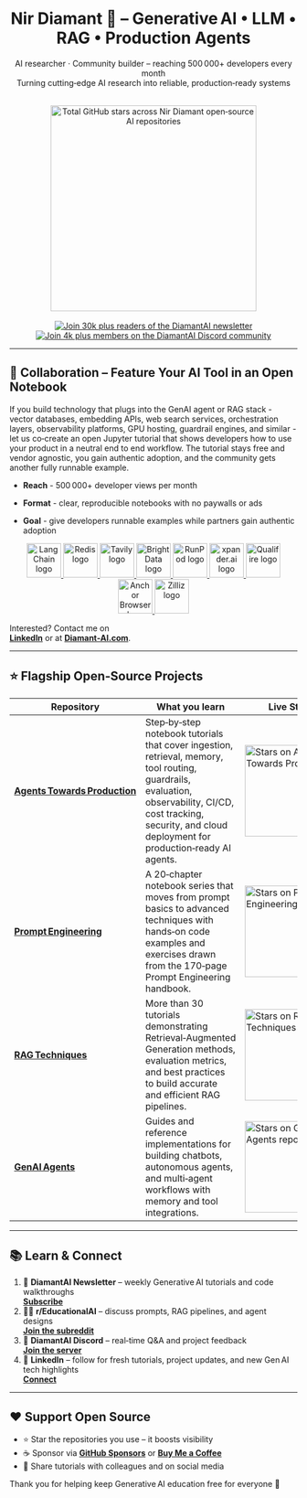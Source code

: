 <!--
  keywords: generative ai, llm, retrieval augmented generation, prompt engineering tutorials, production ai agents, langchain, langgraph, vector search, guardrails, open source
-->

<h1 align="center">Nir Diamant 🤖 – Generative AI • LLM • RAG • Production Agents</h1>

<div align="center">

AI researcher · Community builder – reaching 500 000+ developers every month  
Turning cutting‑edge AI research into reliable, production‑ready systems

<!-- Dynamic total‑stars card -->
<br>
<img
  src="https://github-readme-stats.vercel.app/api?username=NirDiamant&count_private=true&show_icons=false&hide=commits,prs,issues,contribs&hide_rank=true&custom_title=Total%20GitHub%20Stars&hide_border=true"
  alt="Total GitHub stars across Nir Diamant open‑source AI repositories"
  width="360"
/>
<br><br>

<!-- Static badges -->
<a href="https://diamantai.substack.com">
  <img src="https://img.shields.io/badge/Newsletter-30k%2B-green?style=for-the-badge"
       alt="Join 30k plus readers of the DiamantAI newsletter">
</a>
<a href="https://discord.gg/cA6Aa4uyDX">
  <img src="https://img.shields.io/badge/Discord-4k%2B%20members-5865F2?style=for-the-badge&logo=discord&logoColor=white"
       alt="Join 4k plus members on the DiamantAI Discord community">
</a>
</div>

---

## 🤝 Collaboration – Feature Your AI Tool in an Open Notebook

If you build technology that plugs into the GenAI agent or RAG stack - vector databases, embedding APIs, web search services, orchestration layers, observability platforms, GPU hosting, guardrail engines, and similar - let us co‑create an open Jupyter tutorial that shows developers how to use your product in a neutral end to end workflow. The tutorial stays free and vendor agnostic, you gain authentic adoption, and the community gets another fully runnable example.


- **Reach** - 500 000+ developer views per month  
- **Format** - clear, reproducible notebooks with no paywalls or ads  
- **Goal** - give developers runnable examples while partners gain authentic adoption

  <!-- partner logos strip -->
<div align="center">

<a href="https://langchain.com" title="LangChain">
  <img src="https://raw.githubusercontent.com/NirDiamant/agents-towards-production/main/assets/repos_images/sponsors_logos/trimmed_padded/trimmed_padded_langchain.png"
       alt="LangChain logo" height="60">
</a>
<a href="https://redis.io" title="Redis">
  <img src="https://raw.githubusercontent.com/NirDiamant/agents-towards-production/main/assets/repos_images/sponsors_logos/trimmed_padded/trimmed_padded_Redis.png"
       alt="Redis logo" height="60">
</a>
<a href="https://app.tavily.com" title="Tavily">
  <img src="https://raw.githubusercontent.com/NirDiamant/agents-towards-production/main/assets/repos_images/sponsors_logos/trimmed_padded/trimmed_padded_tavily.png"
       alt="Tavily logo" height="60">
</a>
<a href="https://brightdata.com" title="Bright Data">
  <img src="https://raw.githubusercontent.com/NirDiamant/agents-towards-production/main/assets/repos_images/sponsors_logos/trimmed_padded/trimmed_padded_brightdata.png"
       alt="Bright Data logo" height="60">
</a>
<a href="https://get.runpod.io/nirdiamant" title="RunPod">
  <img src="https://raw.githubusercontent.com/NirDiamant/agents-towards-production/main/assets/repos_images/sponsors_logos/trimmed_padded/trimmed_padded_runpod.svg"
       alt="RunPod logo" height="60">
</a>
<a href="https://app.xpander.ai" title="xpander.ai">
  <img src="https://raw.githubusercontent.com/NirDiamant/agents-towards-production/main/assets/repos_images/sponsors_logos/trimmed_padded/trimmed_padded_xpander_light.png"
       alt="xpander.ai logo" height="60">
</a>
<a href="https://app.qualifire.ai" title="Qualifire">
  <img src="https://raw.githubusercontent.com/NirDiamant/agents-towards-production/main/assets/repos_images/sponsors_logos/trimmed_padded/trimmed_padded_qualifire.png"
       alt="Qualifire logo" height="60">
</a>
<a href="https://anchorbrowser.io" title="Anchor Browser">
  <img src="https://raw.githubusercontent.com/NirDiamant/agents-towards-production/main/assets/repos_images/sponsors_logos/trimmed_padded/trimmed_padded_anchorbrowser_light.png"
       alt="Anchor Browser logo" height="60">
</a>
<a href="https://zilliz.com" title="Zilliz">
  <img src="https://raw.githubusercontent.com/NirDiamant/RAG_Techniques/main/images/ziliz_logo.png"
       alt="Zilliz logo" height="60">
</a>

</div>

Interested? Contact me on  
**[LinkedIn](https://www.linkedin.com/in/nir-diamant-ai/)** or at **[Diamant‑AI.com](https://www.diamant-ai.com/)**.

---

## ⭐ Flagship Open‑Source Projects

| Repository | What you learn | Live Stars |
|------------|---------------|-----------|
| **[Agents Towards Production](https://github.com/NirDiamant/agents-towards-production)** | Step‑by‑step notebook tutorials that cover ingestion, retrieval, memory, tool routing, guardrails, evaluation, observability, CI/CD, cost tracking, security, and cloud deployment for production‑ready AI agents. | <img src="https://img.shields.io/github/stars/NirDiamant/agents-towards-production?label=Stars&style=for-the-badge" alt="Stars on Agents Towards Production" width="160"> |
| **[Prompt Engineering](https://github.com/NirDiamant/prompt_engineering)** | A 20‑chapter notebook series that moves from prompt basics to advanced techniques with hands‑on code examples and exercises drawn from the 170‑page Prompt Engineering handbook. | <img src="https://img.shields.io/github/stars/NirDiamant/prompt_engineering?label=Stars&style=for-the-badge" alt="Stars on Prompt Engineering repo" width="160"> |
| **[RAG Techniques](https://github.com/NirDiamant/rag_techniques)** | More than 30 tutorials demonstrating Retrieval‑Augmented Generation methods, evaluation metrics, and best practices to build accurate and efficient RAG pipelines. | <img src="https://img.shields.io/github/stars/NirDiamant/rag_techniques?label=Stars&style=for-the-badge" alt="Stars on RAG Techniques repo" width="160"> |
| **[GenAI Agents](https://github.com/NirDiamant/genai_agents)** | Guides and reference implementations for building chatbots, autonomous agents, and multi‑agent workflows with memory and tool integrations. | <img src="https://img.shields.io/github/stars/NirDiamant/genai_agents?label=Stars&style=for-the-badge" alt="Stars on GenAI Agents repo" width="160"> |

---

## 📚 Learn & Connect

1. 💌 **DiamantAI Newsletter** – weekly Generative AI tutorials and code walkthroughs  
   **[Subscribe](https://diamantai.substack.com)**
2. 🧑‍💻 **r/EducationalAI** – discuss prompts, RAG pipelines, and agent designs  
   **[Join the subreddit](https://www.reddit.com/r/EducationalAI/)**
3. 💬 **DiamantAI Discord** – real‑time Q&A and project feedback  
   **[Join the server](https://discord.gg/cA6Aa4uyDX)**
4. 🔗 **LinkedIn** – follow for fresh tutorials, project updates, and new Gen AI tech highlights  
   **[Connect](https://www.linkedin.com/in/nir-diamant-ai/)**

---

## ❤️ Support Open Source

- ⭐ Star the repositories you use – it boosts visibility  
- ☕ Sponsor via **[GitHub Sponsors](https://github.com/sponsors/NirDiamant)** or **[Buy Me a Coffee](https://buymeacoffee.com/diamantai)**  
- 📢 Share tutorials with colleagues and on social media

Thank you for helping keep Generative AI education free for everyone 🙏
